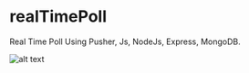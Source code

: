 # realTimePoll
Real Time Poll Using Pusher, Js, NodeJs, Express, MongoDB.

![alt text](https://i.imgur.com/EH1qnb0.png)
